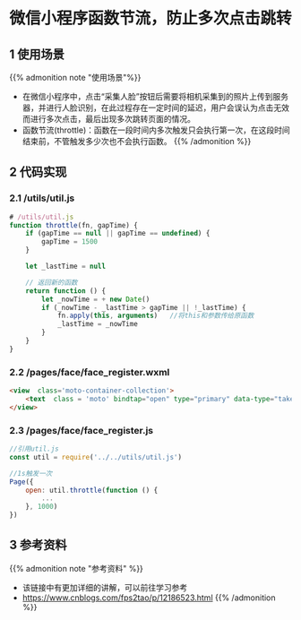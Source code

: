 # 微信小程序函数节流，防止多次点击跳转


<!--more-->

## 1 使用场景

{{% admonition note "使用场景"%}}
* 在微信小程序中，点击“采集人脸”按钮后需要将相机采集到的照片上传到服务器，并进行人脸识别，在此过程存在一定时间的延迟，用户会误认为点击无效而进行多次点击，最后出现多次跳转页面的情况。
* 函数节流(throttle)：函数在一段时间内多次触发只会执行第一次，在这段时间结束前，不管触发多少次也不会执行函数。
{{% /admonition %}}

## 2 代码实现

### 2.1 /utils/util.js

```JavaScript
# /utils/util.js
function throttle(fn, gapTime) {
    if (gapTime == null || gapTime == undefined) {
        gapTime = 1500
    }

    let _lastTime = null

    // 返回新的函数
    return function () {
        let _nowTime = + new Date()
        if (_nowTime - _lastTime > gapTime || !_lastTime) {
            fn.apply(this, arguments)   //将this和参数传给原函数
            _lastTime = _nowTime
        }
    }
}
```

### 2.2 /pages/face/face_register.wxml

```Html
<view  class='moto-container-collection'>
    <text  class = 'moto' bindtap="open" type="primary" data-type="takePhoto">采集人脸</text>
</view>
```

### 2.3 /pages/face/face_register.js

```JavaScript
//引用util.js
const util = require('../../utils/util.js')

//1s触发一次
Page({
    open: util.throttle(function () {
        ...
    }, 1000)
})
```

## 3 参考资料
{{% admonition note "参考资料" %}}
* 该链接中有更加详细的讲解，可以前往学习参考
* <https://www.cnblogs.com/fps2tao/p/12186523.html>
{{% /admonition %}}

